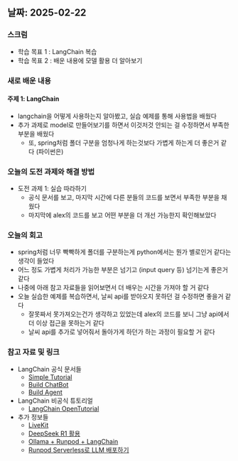 ## 날짜: 2025-02-22

### 스크럼
- 학습 목표 1 : LangChain 복습
- 학습 목표 2 : 배운 내용에 모델 활용 더 알아보기

### 새로 배운 내용
#### 주제 1: LangChain
- langchain을 어떻게 사용하는지 알아봤고, 실습 예제를 통해 사용법을 배웠다
- 추가 과제로 model로 만들어보기를 하면서 이것저것 안되는 걸 수정하면서 부족한 부분을 배웠다
  - 또, spring처럼 폴더 구분을 엄청나게 하는것보다 가볍게 하는게 더 좋은거 같다 (파이썬은)

### 오늘의 도전 과제와 해결 방법
- 도전 과제 1: 실습 따라하기
  - 공식 문서를 보고, 마지막 시간에 다른 분들의 코드를 보면서 부족한 부분을 채웠다
  - 마지막에 alex의 코드를 보고 어떤 부분을 더 개선 가능한지 확인해보았다


### 오늘의 회고
- spring처럼 너무 빡빡하게 폴더를 구분하는게 python에서는 뭔가 별로인거 같다는 생각이 들었다
- 어느 정도 가볍게 처리가 가능한 부분은 넘기고 (input query 등) 넘기는게 좋은거 같다
- 나중에 아래 참고 자료들을 읽어보면서 더 배우는 시간을 가져야 할 거 같다
- 오늘 실습한 예제를 복습하면서, 날씨 api를 받아오지 못하던 걸 수정하면 좋을거 같다
  - 잘못짜서 못가져오는건가 생각하고 있었는데 alex의 코드를 보니 그냥 api에서 더 이상 접근을 못하는거 같다
  - 날씨 api를 추가로 넣어줘서 돌아가게 하던가 하는 과정이 필요할 거 같다

### 참고 자료 및 링크
- LangChain 공식 문서들
  - [Simple Tutorial](https://python.langchain.com/docs/tutorials/llm_chain/)
  - [Build ChatBot](https://python.langchain.com/docs/tutorials/chatbot/)
  - [Build Agent](https://python.langchain.com/docs/tutorials/agents/)
- LangChain 비공식 튜토리얼
  - [LangChain OpenTutorial](https://github.com/LangChain-OpenTutorial/LangChain-OpenTutorial)
- 추가 정보들
  - [LiveKit](https://livekit.io/)
  - [DeepSeek R1 활용](https://blog.runpod.io/deepseek-r1-whats-the-hype/)
  - [Ollama + Runpod + LangChain](https://medium.com/@pooya.haratian/running-ollama-with-runpod-serverless-and-langchain-6657763f400d)
  - [Runpod Serverless로 LLM 배포하기](https://jun048098.tistory.com/20)